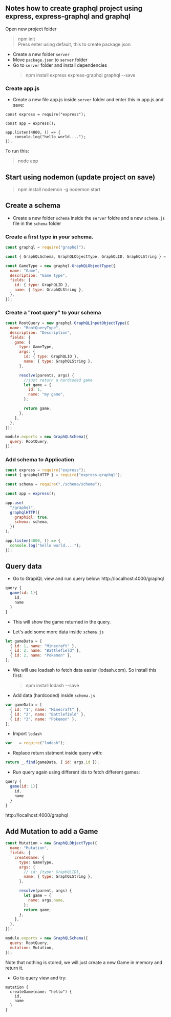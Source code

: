 ## Notes how to create graphql project using express, express-graphql and graphql

Open new project folder

> npm init  
> Press enter using default, this to create package.json

- Create a new folder `server`
- Move `package.json` to `server` folder
- Go to `server` folder and install dependencies
  > npm install express express-graphql graphql --save

### Create app.js

- Create a new file app.js inside `server` folder and enter this in app.js and save:

```
const express = require("express");

const app = express();

app.listen(4000, () => {
    console.log("hello world....");
});
```

To run this:

> node app

## Start using nodemon (update project on save)

> npm install nodemon -g
> nodemon start

## Create a schema

- Create a new folder `schema` inside the `server` foldre and a new `schema.js` file in the `schema` folder

### Create a first type in your schema.

```javascript
const graphql = require("graphql");

const { GraphQLSchema, GraphQLObjectType, GraphQLID, GraphQLString } = graphql;

const GameType = new graphql.GraphQLObjectType({
  name: "Game",
  description: "Game type",
  fields: {
    id: { type: GraphQLID },
    name: { type: GraphQLString },
  },
});
```

### Create a "root query" to your schema

```javascript
const RootQuery = new graphql.GraphQLInputObjectType({
  name: "RootQueryType",
  description: "Description",
  fields: {
    game: {
      type: GameType,
      args: {
        id: { type: GraphQLID },
        name: { type: GraphQLString },
      },

      resolve(parents, args) {
        //just return a hardcoded game
        let game = {
          id: 1,
          name: "my game",
        };

        return game;
      },
    },
  },
});

module.exports = new GraphQLSchema({
  query: RootQuery,
});
```

### Add schema to Application

```javascript
const express = require("express");
const { graphqlHTTP } = require("express-graphql");

const schema = require("./schema/schema");

const app = express();

app.use(
  "/graphql",
  graphqlHTTP({
    graphiql: true,
    schema: schema,
  })
);

app.listen(4000, () => {
  console.log("hello world....");
});
```

## Query data

- Go to GrapiQL view and run query below:
  http://localhost:4000/graphql

```javascript
query {
  game(id: 1){
    id,
    name
  }
}
```

- This will show the game returned in the query.

- Let's add some more data inside `schema.js`

```javascript
let gameData = [
  { id: 1, name: "Minecraft" },
  { id: 2, name: "Battlefield" },
  { id: 2, name: "Pokemon" },
];
```

- We will use loadash to fetch data easier (lodash.com). So install this first:

  > npm install lodash --save

- Add data (hardcoded) inside `schema.js`

```javascript
var gameData = [
  { id: "1", name: "Minecraft" },
  { id: "2", name: "Battlefield" },
  { id: "3", name: "Pokemon" },
];
```

- Import `lodash`

```javascript
var _ = require("lodash");
```

- Replace return statment inside query with:

```javascript
return _.find(gameData, { id: args.id });
```

- Run query again using different ids to fetch different games:

```javascript
query {
  game(id: 1){
    id,
    name
  }
}
```

http://localhost:4000/graphql

## Add Mutation to add a Game

```javascript
const Mutation = new GraphQLObjectType({
  name: "Mutation",
  fields: {
    createGame: {
      type: GameType,
      args: {
        // id: {type: GraphQLID},
        name: { type: GraphQLString },
      },

      resolve(parent, args) {
        let game = {
          name: args.name,
        };
        return game;
      },
    },
  },
});

module.exports = new GraphQLSchema({
  query: RootQuery,
  mutation: Mutation,
});
```

Note that nothing is stored, we will just create a new Game in memory and return it.

- Go to query view and try:

```
mutation {
  createGame(name: "hello") {
    id,
    name
  }
}
```
